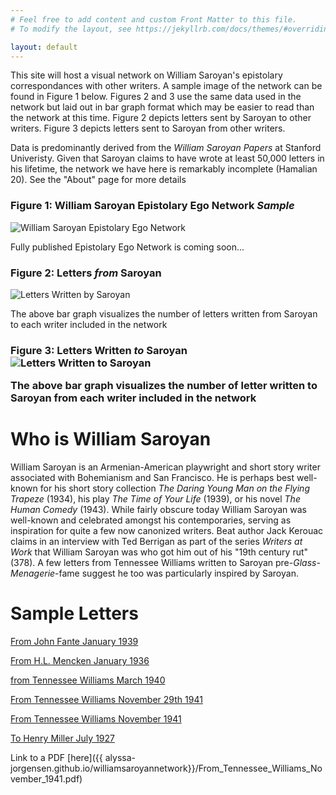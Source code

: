 ```yaml
---
# Feel free to add content and custom Front Matter to this file.
# To modify the layout, see https://jekyllrb.com/docs/themes/#overriding-theme-defaults

layout: default
---
```

<title>William Saroyan Epistolary Ego Network</title>

<p>This site will host a visual network on William Saroyan's epistolary correspondances with other writers. A sample image of the network can be found in Figure 1 below. Figures 2 and 3 use the same data used in the network but laid out in bar graph format which may be easier to read than the network at this time. Figure 2 depicts letters sent by Saroyan to other writers. Figure 3 depicts letters sent to Saroyan from other writers.</p>

<p>Data is predominantly derived from the <em>William Saroyan Papers</em> at Stanford Univeristy. Given that Saroyan claims to have wrote at least 50,000 letters in his lifetime, the network we have here is remarkably incomplete (Hamalian 20). See the "About" page for more details</p>


<h3>Figure 1: William Saroyan Epistolary Ego Network <em>Sample</em></h3>

<img src="../williamsaroyannetwork/assets/saroyan_epistolary_ego_network.png" alt="William Saroyan Epistolary Ego Network" id="network">
<p>Fully published Epistolary Ego Network is coming soon...</p>

<h3>Figure 2: Letters <em>from</em> Saroyan</h3>
<img src="../williamsaroyannetwork/assets/saroyan_letters_written.png" alt="Letters Written by Saroyan">
<p>The above bar graph visualizes the number of letters written from Saroyan to each writer included in the network</p>

<h3>Figure 3: Letters Written <em>to</em> Saroyan
<img src="../williamsaroyannetwork/assets/saroyan_letters_recieved.png" alt="Letters Written to Saroyan">
<p>The above bar graph visualizes the number of letter written to Saroyan from each writer included in the network

<h1>Who is William Saroyan</h1>
<p>William Saroyan is an Armenian-American playwright and short story writer associated with Bohemianism and San Francisco. He is perhaps best well-known for his short story collection <em>The Daring Young Man on the Flying Trapeze</em> (1934), his play <em>The Time of Your Life</em> (1939), or his novel <em>The Human Comedy</em> (1943). While fairly obscure today William Saroyan was well-known and celebrated amongst his contemporaries, serving as inspiration for quite a few now canonized writers. Beat author Jack Kerouac claims in an interview with Ted Berrigan as part of the series <em>Writers at Work</em> that William Saroyan was who got him out of his "19th century rut" (378). A few letters from Tennessee Williams written to Saroyan pre-<em>Glass-Menagerie</em>-fame suggest he too was particularly inspired by Saroyan.</p>

<h1>Sample Letters</h1>
<p>
    <a href="../williamsaroyannetwork/_texts/From_John_Fante_January_1939.pdf" role="document">From John Fante January 1939</a>
</p>
<p>
    <a href="../williamsaroyannetwork/_texts/From_Mencken_January_1936.pdf" role="document">From H.L. Mencken January 1936</a>
</p>
<p>
    <a href="../williamsaroyannetwork/_texts/From_Tennessee_Williams_March_1940.pdf" role="pdf">from Tennessee Williams March 1940</a>
</p>
<p>
    <a href="../williamsaroyannetwork/_texts/From_Tennessee_Williams_November_29_1941.pdf" role="pdf">From Tennessee Williams November 29th 1941</a>
</p>
<p>
    <a href="../williamsaroyannetwork/_texts/From_Tennessee_Williams_November_1941.pdf" role="pdf">From Tennessee Williams November 1941</a>
</p>
<p>
    <a href="https//:alyssa-jorgensen.github.io/williamsaroyannetwork/_texts/To_Henry_Miller_July_1927.pdf" role="pdf">To Henry Miller July 1927</a>
</p>
<p>
Link to a PDF [here]({{ alyssa-jorgensen.github.io/williamsaroyannetwork}}/From_Tennessee_Williams_November_1941.pdf)
</p>